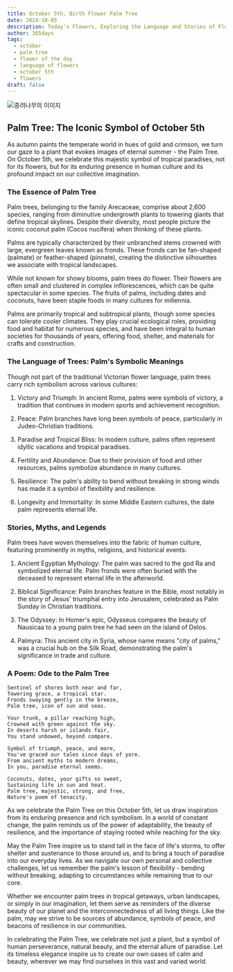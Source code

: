 ```yaml
---
title: October 5th, Birth Flower Palm Tree
date: 2024-10-05
description: Today's Flowers, Exploring the Language and Stories of Flowers Palm Tree
author: 365days
tags:
  - october
  - palm tree
  - flower of the day
  - language of flowers
  - october 5th
  - flowers
draft: false
---
```


![종려나무의 이미지](https://cdn.pixabay.com/photo/2020/08/02/16/33/palm-5458039_960_720.jpg#center)

## Palm Tree: The Iconic Symbol of October 5th

As autumn paints the temperate world in hues of gold and crimson, we turn our gaze to a plant that evokes images of eternal summer - the Palm Tree. On October 5th, we celebrate this majestic symbol of tropical paradises, not for its flowers, but for its enduring presence in human culture and its profound impact on our collective imagination.

### The Essence of Palm Tree

Palm trees, belonging to the family Arecaceae, comprise about 2,600 species, ranging from diminutive undergrowth plants to towering giants that define tropical skylines. Despite their diversity, most people picture the iconic coconut palm (Cocos nucifera) when thinking of these plants.

Palms are typically characterized by their unbranched stems crowned with large, evergreen leaves known as fronds. These fronds can be fan-shaped (palmate) or feather-shaped (pinnate), creating the distinctive silhouettes we associate with tropical landscapes.

While not known for showy blooms, palm trees do flower. Their flowers are often small and clustered in complex inflorescences, which can be quite spectacular in some species. The fruits of palms, including dates and coconuts, have been staple foods in many cultures for millennia.

Palms are primarily tropical and subtropical plants, though some species can tolerate cooler climates. They play crucial ecological roles, providing food and habitat for numerous species, and have been integral to human societies for thousands of years, offering food, shelter, and materials for crafts and construction.

### The Language of Trees: Palm's Symbolic Meanings

Though not part of the traditional Victorian flower language, palm trees carry rich symbolism across various cultures:

1. Victory and Triumph: In ancient Rome, palms were symbols of victory, a tradition that continues in modern sports and achievement recognition.

2. Peace: Palm branches have long been symbols of peace, particularly in Judeo-Christian traditions.

3. Paradise and Tropical Bliss: In modern culture, palms often represent idyllic vacations and tropical paradises.

4. Fertility and Abundance: Due to their provision of food and other resources, palms symbolize abundance in many cultures.

5. Resilience: The palm's ability to bend without breaking in strong winds has made it a symbol of flexibility and resilience.

6. Longevity and Immortality: In some Middle Eastern cultures, the date palm represents eternal life.

### Stories, Myths, and Legends

Palm trees have woven themselves into the fabric of human culture, featuring prominently in myths, religions, and historical events:

1. Ancient Egyptian Mythology: The palm was sacred to the god Ra and symbolized eternal life. Palm fronds were often buried with the deceased to represent eternal life in the afterworld.

2. Biblical Significance: Palm branches feature in the Bible, most notably in the story of Jesus' triumphal entry into Jerusalem, celebrated as Palm Sunday in Christian traditions.

3. The Odyssey: In Homer's epic, Odysseus compares the beauty of Nausicaa to a young palm tree he had seen on the island of Delos.

4. Palmyra: This ancient city in Syria, whose name means "city of palms," was a crucial hub on the Silk Road, demonstrating the palm's significance in trade and culture.

### A Poem: Ode to the Palm Tree

	Sentinel of shores both near and far,
	Towering grace, a tropical star.
	Fronds swaying gently in the breeze,
	Palm tree, icon of sun and seas.
	
	Your trunk, a pillar reaching high,
	Crowned with green against the sky.
	In deserts harsh or islands fair,
	You stand unbowed, beyond compare.
	
	Symbol of triumph, peace, and more,
	You've graced our tales since days of yore.
	From ancient myths to modern dreams,
	In you, paradise eternal seems.
	
	Coconuts, dates, your gifts so sweet,
	Sustaining life in sun and heat.
	Palm tree, majestic, strong, and free,
	Nature's poem of tenacity.

As we celebrate the Palm Tree on this October 5th, let us draw inspiration from its enduring presence and rich symbolism. In a world of constant change, the palm reminds us of the power of adaptability, the beauty of resilience, and the importance of staying rooted while reaching for the sky.

May the Palm Tree inspire us to stand tall in the face of life's storms, to offer shelter and sustenance to those around us, and to bring a touch of paradise into our everyday lives. As we navigate our own personal and collective challenges, let us remember the palm's lesson of flexibility - bending without breaking, adapting to circumstances while remaining true to our core.

Whether we encounter palm trees in tropical getaways, urban landscapes, or simply in our imagination, let them serve as reminders of the diverse beauty of our planet and the interconnectedness of all living things. Like the palm, may we strive to be sources of abundance, symbols of peace, and beacons of resilience in our communities.

In celebrating the Palm Tree, we celebrate not just a plant, but a symbol of human perseverance, natural beauty, and the eternal allure of paradise. Let its timeless elegance inspire us to create our own oases of calm and beauty, wherever we may find ourselves in this vast and varied world.